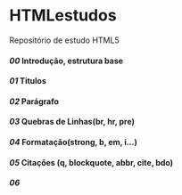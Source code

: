 # HTMLestudos
Repositório de estudo HTML5

#### *00* Introdução, estrutura base
#### *01* Titulos
#### *02* Parágrafo
#### *03* Quebras de Linhas(br, hr, pre)
#### *04* Formatação(strong, b, em, i...)
#### *05* Citações (q, blockquote, abbr, cite, bdo)
#### *06* #
